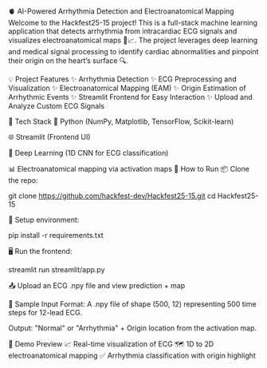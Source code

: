 🫀 AI-Powered Arrhythmia Detection and Electroanatomical Mapping
Welcome to the Hackfest25-15 project! This is a full-stack machine learning application that detects arrhythmia from intracardiac ECG signals and visualizes electroanatomical maps 🧠📈. The project leverages deep learning and medical signal processing to identify cardiac abnormalities and pinpoint their origin on the heart’s surface 🔍.

💡 Project Features
✨ Arrhythmia Detection
✨ ECG Preprocessing and Visualization
✨ Electroanatomical Mapping (EAM)
✨ Origin Estimation of Arrhythmic Events
✨ Streamlit Frontend for Easy Interaction
✨ Upload and Analyze Custom ECG Signals

🧰 Tech Stack
🐍 Python (NumPy, Matplotlib, TensorFlow, Scikit-learn)

🌐 Streamlit (Frontend UI)

🧠 Deep Learning (1D CNN for ECG classification)

📊 Electroanatomical mapping via activation maps
🚀 How to Run
📦 Clone the repo:

git clone https://github.com/hackfest-dev/Hackfest25-15.git cd Hackfest25-15

🧠 Setup environment:

pip install -r requirements.txt

🖥️ Run the frontend:

streamlit run streamlit/app.py

📤 Upload an ECG .npy file and view prediction + map

🧪 Sample Input
Format: A .npy file of shape (500, 12) representing 500 time steps for 12-lead ECG.

Output: "Normal" or "Arrhythmia" + Origin location from the activation map.

📸 Demo Preview
📈 Real-time visualization of ECG
🗺️ 1D to 2D electroanatomical mapping
✅ Arrhythmia classification with origin highlight
